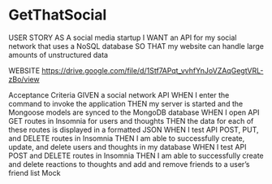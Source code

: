 # GetThatSocial

USER STORY
AS A social media startup
I WANT an API for my social network that uses a NoSQL database
SO THAT my website can handle large amounts of unstructured data

WEBSITE
https://drive.google.com/file/d/1Stf7APqt_vvhfYnJoVZAqGegtVRL-zBo/view

Acceptance Criteria
GIVEN a social network API
WHEN I enter the command to invoke the application
THEN my server is started and the Mongoose models are synced to the MongoDB database
WHEN I open API GET routes in Insomnia for users and thoughts
THEN the data for each of these routes is displayed in a formatted JSON
WHEN I test API POST, PUT, and DELETE routes in Insomnia
THEN I am able to successfully create, update, and delete users and thoughts in my database
WHEN I test API POST and DELETE routes in Insomnia
THEN I am able to successfully create and delete reactions to thoughts and add and remove friends to a user’s friend list
Mock